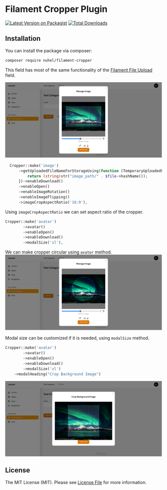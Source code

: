 # Filament Cropper Plugin

[![Latest Version on Packagist](https://img.shields.io/packagist/v/nuhel/filament-cropper.svg?style=flat-square)](https://packagist.org/packages/nuhel/filament-cropper)
[![Total Downloads](https://img.shields.io/packagist/dt/nuhel/filament-cropper.svg?style=flat-square)](https://packagist.org/packages/nuhel/filament-croppie)


## Installation

You can install the package via composer:

```bash
composer require nuhel/filament-cropper
```

This field has most of the same functionality of the [Filament File Upload](https://filamentphp.com/docs/2.x/forms/fields#file-upload) field.

![screenshot of square croppie](./images/example.png)
```php
  Cropper::make('image')
      ->getUploadedFileNameForStorageUsing(function (TemporaryUploadedFile $file): string {
          return (string)str("image_path/" . $file->hashName());
      })->enableDownload()
      ->enableOpen()
      ->enableImageRotation()
      ->enableImageFlipping()
      ->imageCropAspectRatio('16:9'),
```
Using `imageCropAspectRatio` we can set aspect ratio of the cropper.

```php
Cropper::make('avatar')
        ->avatar()
        ->enableOpen()
        ->enableDownload()
        ->modalSize('xl'),
```
We can make cropper circular using `avater` method.
![screenshot of big modal](./images/circural-example.png)

Modal size can be customized if it is needed,
using `modalSize` method.
```php
Cropper::make('avatar')
        ->avatar()
        ->enableOpen()
        ->enableDownload()
        ->modalSize('xl')
    ->modalHeading("Crop Background Image")
```
![screenshot of big modal](./images/xl-modal-example.png)

## License

The MIT License (MIT). Please see [License File](LICENSE.md) for more information.
